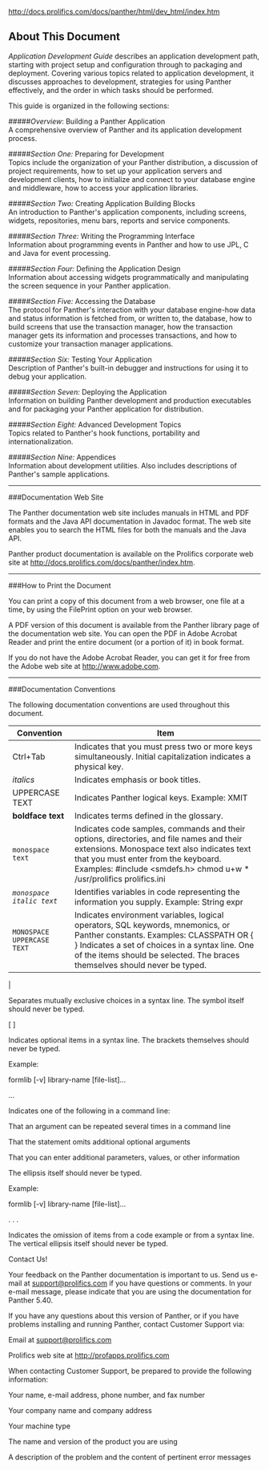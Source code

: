 
http://docs.prolifics.com/docs/panther/html/dev_html/index.htm

## About This Document

_Application Development Guide_ describes an application development path, starting with project setup and configuration through to packaging and deployment. Covering various topics related to application development, it discusses approaches to development, strategies for using Panther effectively, and the order in which tasks should be performed.

This guide is organized in the following sections:

#####_Overview_: Building a Panther Application  
A comprehensive overview of Panther and its application development process.

#####_Section One:_ Preparing for Development  
Topics include the organization of your Panther distribution, a discussion of project requirements, how to set up your application servers and development clients, how to initialize and connect to your database engine and middleware, how to access your application libraries.

#####_Section Two:_ Creating Application Building Blocks  
An introduction to Panther's application components, including screens, widgets, repositories, menu bars, reports and service components.

#####_Section Three:_ Writing the Programming Interface  
Information about programming events in Panther and how to use JPL, C and Java for event processing.

#####_Section Four:_ Defining the Application Design  
Information about accessing widgets programmatically and manipulating the screen sequence in your Panther application.

#####_Section Five:_ Accessing the Database  
The protocol for Panther's interaction with your database engine-how data and status information is fetched from, or written to, the database, how to build screens that use the transaction manager, how the transaction manager gets its information and processes transactions, and how to customize your transaction manager applications.

#####_Section Six:_ Testing Your Application  
Description of Panther's built-in debugger and instructions for using it to debug your application.

#####_Section Seven:_ Deploying the Application  
Information on building Panther development and production executables and for packaging your Panther application for distribution.

#####_Section Eight:_ Advanced Development Topics  
Topics related to Panther's hook functions, portability and internationalization.

#####_Section Nine:_ Appendices  
Information about development utilities. Also includes descriptions of Panther's sample applications.

---
###Documentation Web Site

The Panther documentation web site includes manuals in HTML and PDF formats and the Java API documentation in Javadoc format. The web site enables you to search the HTML files for both the manuals and the Java API.  

Panther product documentation is available on the Prolifics corporate web site at http://docs.prolifics.com/docs/panther/index.htm.

---
###How to Print the Document


You can print a copy of this document from a web browser, one file at a time, by using the FilePrint option on your web browser.  

A PDF version of this document is available from the Panther library page of the documentation web site. You can open the PDF in Adobe Acrobat Reader and print the entire document (or a portion of it) in book format.  

If you do not have the Adobe Acrobat Reader, you can get it for free from the Adobe web site at http://www.adobe.com.  

---
###Documentation Conventions


The following documentation conventions are used throughout this document.  


| Convention | Item |
|------------|------|
| Ctrl+Tab | Indicates that you must press two or more keys simultaneously. Initial capitalization indicates a physical key. |
| _italics_ | Indicates emphasis or book titles. |
| UPPERCASE TEXT | Indicates Panther logical keys.  Example:  XMIT |
| **boldface text** | Indicates terms defined in the glossary. |
| `monospace text` | Indicates code samples, commands and their options, directories, and file names and their extensions. Monospace text also indicates text that you must enter from the keyboard.  Examples:   #include <smdefs.h>  chmod u+w *  /usr/prolifics  prolifics.ini |
| _`monospace italic text`_ | Identifies variables in code representing the information you supply.  Example:  String expr  |
| `MONOSPACE UPPERCASE TEXT` | Indicates environment variables, logical operators, SQL keywords, mnemonics, or Panther constants.  Examples:  CLASSPATH  OR  { } Indicates a set of choices in a syntax line. One of the items should be selected. The braces themselves should never be typed.

|

Separates mutually exclusive choices in a syntax line. The symbol itself should never be typed.

[ ]

Indicates optional items in a syntax line. The brackets themselves should never be typed.

Example:

formlib [-v] library-name [file-list]...

...

Indicates one of the following in a command line:

That an argument can be repeated several times in a command line

That the statement omits additional optional arguments

That you can enter additional parameters, values, or other information

The ellipsis itself should never be typed.

Example:

formlib [-v] library-name [file-list]...

.
.
.

Indicates the omission of items from a code example or from a syntax line. The vertical ellipsis itself should never be typed.


Contact Us!


Your feedback on the Panther documentation is important to us. Send us e-mail at support@prolifics.com if you have questions or comments. In your e-mail message, please indicate that you are using the documentation for Panther 5.40.

If you have any questions about this version of Panther, or if you have problems installing and running Panther, contact Customer Support via:

Email at support@prolifics.com

Prolifics web site at http://profapps.prolifics.com

When contacting Customer Support, be prepared to provide the following information:

Your name, e-mail address, phone number, and fax number

Your company name and company address

Your machine type

The name and version of the product you are using

A description of the problem and the content of pertinent error messages
